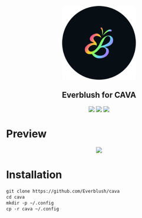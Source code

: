 <div align="center">
<img align="center" src="https://github.com/Everblush/assets/blob/main/logo.png" style="height: 200px; width: 200px;" alt="logo"> 
</div> 

<h2 align="center"> Everblush for CAVA</h2>

<p align="center">
<img src="https://img.shields.io/github/stars/Everblush/cava?color=e5c76b&labelColor=22292b&style=for-the-badge">
<img src="https://img.shields.io/static/v1?label=license&message=MIT&color=8ccf7e&labelColor=22292b&style=for-the-badge">
<img src="https://img.shields.io/github/forks/Everblush/cava?color=e74c4c&labelColor=1b2224&style=for-the-badge">
</p>

# Preview
<p align="center"> 
  <img src="https://user-images.githubusercontent.com/86041547/193456550-be7a1c3f-e867-4cf4-9586-6ea67a458dfe.png">
</p> 


# Installation 
```
git clone https://github.com/Everblush/cava
cd cava
mkdir -p ~/.config
cp -r cava ~/.config
```
